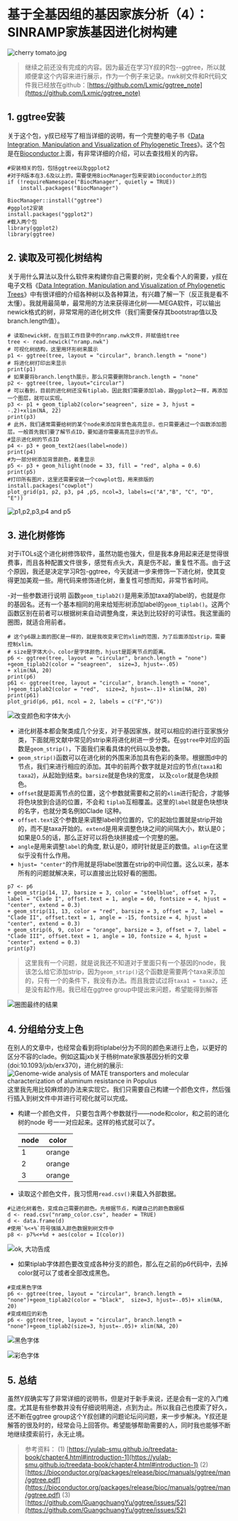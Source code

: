 # 基于全基因组的基因家族分析（4）：SlNRAMP家族基因进化树构建

![cherry tomato.jpg](https://upload-images.jianshu.io/upload_images/3478485-49635e61c7543d10.jpg?imageMogr2/auto-orient/strip%7CimageView2/2/w/1240)

>继续之前还没有完成的内容。因为最近在学习Y叔的R包--ggtree，所以就顺便拿这个内容来进行展示，作为一个例子来记录。nwk树文件和R代码文件我已经放在github：[https://github.com/Lxmic/ggtree_note](https://github.com/Lxmic/ggtree_note)

## 1. ggtree安装
关于这个包，y叔已经写了相当详细的说明，有一个完整的电子书《[Data Integration, Manipulation and Visualization of Phylogenetic Trees](https://yulab-smu.github.io/treedata-book/chapter5.html#visualizing-and-annotating-tree-using-grammar-of-graphics)》。这个包是在[Bioconductor](http://bioconductor.org/packages/release/bioc/html/ggtree.html)上面，有非常详细的介绍，可以去查找相关的内容。
```
#安装相关的包，包括ggtree以及ggplot2
#对于R版本在3.6及以上的，需要使用BiocManager包来安装bioconductor上的包
if (!requireNamespace("BiocManager", quietly = TRUE))
    install.packages("BiocManager")

BiocManager::install("ggtree")
#ggplot2安装
install.packages("ggplot2")
#载入两个包
library(ggplot2)
library(ggtree)
```
## 2. 读取及可视化树结构
关于用什么算法以及什么软件来构建你自己需要的树，完全看个人的需要，y叔在电子文档《[Data Integration, Manipulation and Visualization of Phylogenetic Trees](https://yulab-smu.github.io/treedata-book/chapter5.html#visualizing-and-annotating-tree-using-grammar-of-graphics)》中有很详细的介绍各种树以及各种算法，有兴趣了解一下（反正我是看不太懂）。我就用最简单，最常用的方法来获得进化树——MEGA软件，可以输出newick格式的树，非常常用的进化树文件（我们需要保存其bootstrap值以及branch.length值）。
```
# 读取newick树，在当前工作目录中的nramp.nwk文件，并赋值给tree
tree <- read.newick("nramp.nwk")
# 可视化树结构，这里用环形树来展示
p1 <- ggtree(tree, layout = "circular", branch.length = "none")
# 将进化树打印出来显示
print(p1)
# 如果要将branch.length展示，那么只需要删除branch.length = "none"
p2 <- ggtree(tree, layout="circular")
# 可以看到，目前的进化树还没有tiplab，因此我们需要添加lab，跟ggplot2一样，再添加一个图层，就可以实现。
p3 <- p1 + geom_tiplab2(color="seagreen", size = 3, hjust = -.2)+xlim(NA, 22)
print(p3)
# 此外，我们通常需要给树的某个node来添加背景色高亮显示，也只需要通过一个函数添加图层。一般首先我们要了解节点ID，要知道你需要高亮显示的节点。
#显示进化树的节点ID
p4 <- p3 + geom_text2(aes(label=node))
print(p4)
#为一部分树添加背景颜色，着重显示
p5 <- p3 + geom_hilight(node = 33, fill = "red", alpha = 0.6)
print(p5)
#打印所有图片，这里还需要安装一个cowplot包，用来排版的
install.packages("cowplot")
plot_grid(p1, p2, p3, p4 ,p5, ncol=3, labels=c("A","B", "C", "D", "E"))

```
![p1,p2,p3,p4 and p5](https://upload-images.jianshu.io/upload_images/3478485-ff1cf964e96d4376.png?imageMogr2/auto-orient/strip%7CimageView2/2/w/1240)
## 3. 进化树修饰
对于iTOLs这个进化树修饰软件，虽然功能也强大，但是我本身用起来还是觉得很费事，而且各种配置文件很多，感觉有点头大，真是伤不起，重复性不高。由于这个原因，我还是决定学习R包-ggtree，今天就进一步来修饰一下进化树，使其变得更加美观一些。用代码来修饰进化树，重复性可想而知，非常节省时间。

-对一些参数进行说明
函数`geom_tiplab2()`是用来添加taxa的label的，也就是你的基因名。还有一个基本相同的用来给矩形树添加label的`geom_tiplab()`。这两个函数区别在前者可以根据树来自动调整角度，来达到比较好的可读性。我这里画的圈图，就适合用前者。
```
# 这个p6跟上面的图C是一样的，就是我改变来它的xlim的范围，为了后面添加strip，需要控制xlim。
# size是字体大小，color是字体颜色，hjust是距离节点的距离。
p6 <- ggtree(tree, layout = "circular", branch.length = "none")
+geom_tiplab2(color = "seagreen",  size=3, hjust=-.05)
+ xlim(NA, 20)
print(p6)
p61 <- ggtree(tree, layout = "circular", branch.length = "none", )+geom_tiplab2(color = "red",  size=2, hjust=-.1)+ xlim(NA, 20)
print(p61)
plot_grid(p6, p61, ncol = 2, labels = c("F","G"))
```
![改变颜色和字体大小](https://upload-images.jianshu.io/upload_images/3478485-ba53538a78b96a2f.png?imageMogr2/auto-orient/strip%7CimageView2/2/w/1240)

- 进化树基本都会聚类成几个分支，对于基因家族，就可以相应的进行亚家族分类，下面就用文献中常见的strip来将进化树进一步分类。在`ggtree`中对应的函数是`geom_strip()`，下面我们来看具体的代码以及参数。
- `geom_strip()`函数可以在进化树的外围来添加具有色彩的条带。根据图d中的节点，我们来进行相应的添加。其中的前两个数字就是对应的节点(`taxa1`和`taxa2`)，从起始到结束。`barsize`就是色块的宽度， 以及`color`就是色块颜色。
- `offset`就是距离节点的位置，这个参数就需要和之前的`xlim`进行配合，才能够将色块放到合适的位置，不会和  `tiplab`互相覆盖。这里的`label`就是色块想块的名字，也就分类名例如Clade I这种。
- `offset.text`这个参数是来调整label的位置的，它的起始位置就是strip开始的，而不是taxa开始的。`extend`是用来调整色块之间的间隔大小，默认是0；如果是0.5的话，那么正好可以将色块拼接成一个完整的圈。
- `angle`是用来调整`label`的角度, 默认是0，顺时针就是正的数值。`align`在这里似乎没有什么作用。
- `hjust= "center"`的作用就是将label放置在strip的中间位置。这么以来，基本所有的问题就解决来，可以直接出比较好看的圈图。
```
p7 <- p6 
+ geom_strip(14, 17, barsize = 3, color = "steelblue", offset = 7, label = "Clade I", offset.text = 1, angle = 60, fontsize = 4, hjust = "center", extend = 0.3) 
+ geom_strip(11, 13, color = "red", barsize = 3, offset = 7, label = "Clade II", offset.text = 1, angle = -15, fontsize = 4, hjust = "center", extend = 0.3) 
+ geom_strip(6, 9, color = "orange", barsize = 3, offset = 7, label = "Clade III", offset.text = 1, angle = 10, fontsize = 4, hjust = "center", extend = 0.3)
print(p7)
```
> 这里我有一个问题，就是说我还不知道对于里面只有一个基因的node，我该怎么给它添加strip，因为`geom_strip()`这个函数是需要两个taxa来添加的，只有一个的条件下，我没有办法。而且我尝试过将`taxa1 = taxa2`，还是没有起作用。我已经在ggtree group中提出来问题，希望能得到解答

![圈图最终的结果](https://upload-images.jianshu.io/upload_images/3478485-4cad4bff4349c657.png?imageMogr2/auto-orient/strip%7CimageView2/2/w/1240)

## 4. 分组给分支上色
在别人的文章中，也经常会看到将tiplabel分为不同的颜色来进行上色，以更好的区分不容的clade。例如这篇jxb关于杨树mate家族基因分析的文章(doi:10.1093/jxb/erx370)，进化树的展示:
![Genome-wide analysis of MATE transporters and molecular
characterization of aluminum resistance in Populus](https://upload-images.jianshu.io/upload_images/3478485-779429a1b1463077.png?imageMogr2/auto-orient/strip%7CimageView2/2/w/1240)
这里我先用比较麻烦的办法来实现它。我们只需要自己构建一个颜色文件，然后强行插入到树文件中并进行可视化就可以完成。

- 构建一个颜色文件， 只要包含两个参数就行——node和color，和之前的进化树的node 号一一对应起来。这样的格式就可以了。

  | node | color  |
  | ---- | ------ |
  | 1    | orange |
  | 2    | orange |
  | 3    | orange |

- 读取这个颜色文件，我习惯用`read.csv()`来载入外部数据。
```
#让进化树着色，变成自己需要的颜色。先根据节点，构建自己的颜色数据框
d <- read.csv("nramp_color.csv", header = TRUE)
d <- data.frame(d)
#使用`%<+%`符号强插入颜色数据到树文件中
p8 <- p7%<+%d + aes(color = I(color))
```
![ok, 大功告成](https://upload-images.jianshu.io/upload_images/3478485-9726eff29f00de4b.png?imageMogr2/auto-orient/strip%7CimageView2/2/w/1240)

- 如果tiplab字体颜色要改变成各种分支的颜色，那么在之前的p6代码中，去掉color就可以了或者全部改成黑色。
```
#变成黑色字体
p6 <- ggtree(tree, layout = "circular", branch.length = "none")+geom_tiplab2(color = "black",  size=3, hjust=-.05)+ xlim(NA, 20)
#变成相应的彩色
p6 <- ggtree(tree, layout = "circular", branch.length = "none")+geom_tiplab2(size=3, hjust=-.05)+ xlim(NA, 20)

```
![黑色字体](https://upload-images.jianshu.io/upload_images/3478485-a0e6ef3780614a54.png?imageMogr2/auto-orient/strip%7CimageView2/2/w/1240)

![彩色字体](https://upload-images.jianshu.io/upload_images/3478485-305e609a0fb72bf3.png?imageMogr2/auto-orient/strip%7CimageView2/2/w/1240)

## 5. 总结
虽然Y叔确实写了非常详细的说明书，但是对于新手来说，还是会有一定的入门难度。尤其是有些参数并没有仔细说明用途，点到为止。所以我自己也摸索了好久，还不断在ggtree group这个Y叔创建的问题论坛问问题，来一步步解决。Y叔还是解答的很及时的，经常会马上回答你。希望能够帮助需要的人，同时我也能够不断地继续摸索前行，永无止境。

> 参考资料：
> (1) [https://yulab-smu.github.io/treedata-book/chapter4.html#introduction-1](https://yulab-smu.github.io/treedata-book/chapter4.html#introduction-1)
> (2) [https://bioconductor.org/packages/release/bioc/manuals/ggtree/man/ggtree.pdf](https://bioconductor.org/packages/release/bioc/manuals/ggtree/man/ggtree.pdf)
> (3) [https://github.com/GuangchuangYu/ggtree/issues/52](https://github.com/GuangchuangYu/ggtree/issues/52)